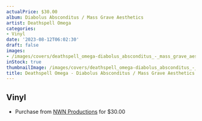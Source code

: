 ```yaml
---
actualPrice: $30.00
album: Diabolus Absconditus / Mass Grave Aesthetics
artist: Deathspell Omega
categories:
- Vinyl
date: '2023-08-12T06:02:30'
draft: false
images:
- /images/covers/deathspell_omega-diabolus_absconditus_-_mass_grave_aesthetics.png
inStock: true
thumbnailImage: /images/covers/deathspell_omega-diabolus_absconditus_-_mass_grave_aesthetics-thumb.png
title: Deathspell Omega - Diabolus Absconditus / Mass Grave Aesthetics
---
```


## Vinyl
* Purchase from [NWN Productions](http://shop.nwnprod.com/index.php?route=product/product&path=75&product_id=38156&sort=pd.name&order=ASC) for $30.00
